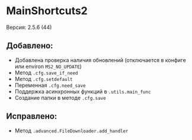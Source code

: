 # MainShortcuts2
Версия: 2.5.6 (44)
## Добавлено:
- Добавлена проверка наличия обновлений (отключается в конфиге или environ `MS2_NO_UPDATE`)
- Метод `.cfg.save_if_need`
- Метод `.cfg.setdefault`
- Переменная `.cfg.need_save`
- Поддержка асинхронных функций в `.utils.main_func`
- Создание папки в методе `.cfg.save`
## Исправлено:
- Метод `.advanced.FileDownloader.add_handler`